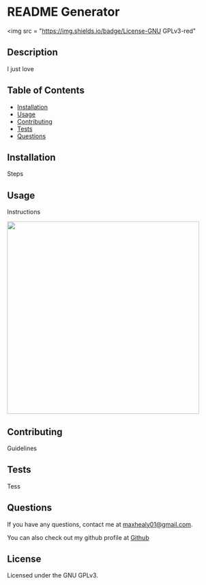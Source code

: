 
# README Generator

<img src = "https://img.shields.io/badge/License-GNU GPLv3-red"

## Description

I just love 


## Table of Contents

* [Installation](#installation)<br>
* [Usage](#usage)<br>
* [Contributing](#contributing)<br>
* [Tests](#tests)<br>
* [Questions](#questions)

## Installation

Steps

## Usage

Instructions

<img src ='assets/images/app_use.ong' height = 450px>


## Contributing

Guidelines

## Tests

Tess

## Questions

If you have any questions, contact me at <maxhealy01@gmail.com>.

You can also check out my github profile at [Github](https://github.com/maxhealy01)

## License
  
  Licensed under the GNU GPLv3.
    